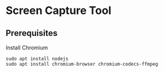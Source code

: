 # Screen Capture Tool

## Prerequisites
Install Chromium
```SHELL
sudo apt install nodejs
sudo apt install chromium-browser chromium-codecs-ffmpeg
```

